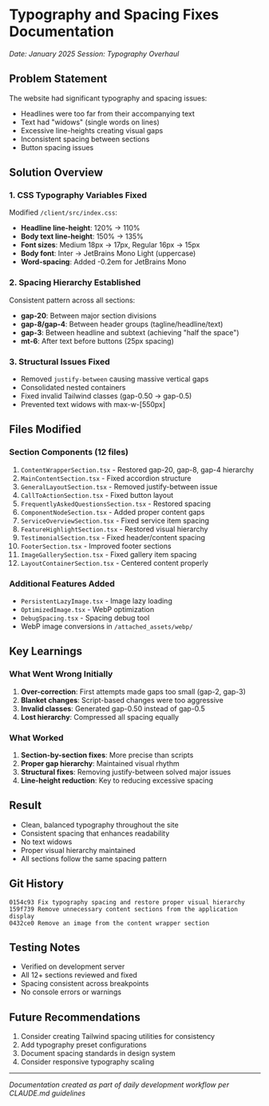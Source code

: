 # Typography and Spacing Fixes Documentation
*Date: January 2025*
*Session: Typography Overhaul*

## Problem Statement
The website had significant typography and spacing issues:
- Headlines were too far from their accompanying text
- Text had "widows" (single words on lines)
- Excessive line-heights creating visual gaps
- Inconsistent spacing between sections
- Button spacing issues

## Solution Overview

### 1. CSS Typography Variables Fixed
Modified `/client/src/index.css`:
- **Headline line-height**: 120% → 110%
- **Body text line-height**: 150% → 135%
- **Font sizes**: Medium 18px → 17px, Regular 16px → 15px
- **Body font**: Inter → JetBrains Mono Light (uppercase)
- **Word-spacing**: Added -0.2em for JetBrains Mono

### 2. Spacing Hierarchy Established
Consistent pattern across all sections:
- **gap-20**: Between major section divisions
- **gap-8/gap-4**: Between header groups (tagline/headline/text)
- **gap-3**: Between headline and subtext (achieving "half the space")
- **mt-6**: After text before buttons (25px spacing)

### 3. Structural Issues Fixed
- Removed `justify-between` causing massive vertical gaps
- Consolidated nested containers
- Fixed invalid Tailwind classes (gap-0.50 → gap-0.5)
- Prevented text widows with max-w-[550px]

## Files Modified

### Section Components (12 files)
1. `ContentWrapperSection.tsx` - Restored gap-20, gap-8, gap-4 hierarchy
2. `MainContentSection.tsx` - Fixed accordion structure
3. `GeneralLayoutSection.tsx` - Removed justify-between issue
4. `CallToActionSection.tsx` - Fixed button layout
5. `FrequentlyAskedQuestionsSection.tsx` - Restored spacing
6. `ComponentNodeSection.tsx` - Added proper content gaps
7. `ServiceOverviewSection.tsx` - Fixed service item spacing
8. `FeatureHighlightSection.tsx` - Restored visual hierarchy
9. `TestimonialSection.tsx` - Fixed header/content spacing
10. `FooterSection.tsx` - Improved footer sections
11. `ImageGallerySection.tsx` - Fixed gallery item spacing
12. `LayoutContainerSection.tsx` - Centered content properly

### Additional Features Added
- `PersistentLazyImage.tsx` - Image lazy loading
- `OptimizedImage.tsx` - WebP optimization
- `DebugSpacing.tsx` - Spacing debug tool
- WebP image conversions in `/attached_assets/webp/`

## Key Learnings

### What Went Wrong Initially
1. **Over-correction**: First attempts made gaps too small (gap-2, gap-3)
2. **Blanket changes**: Script-based changes were too aggressive
3. **Invalid classes**: Generated gap-0.50 instead of gap-0.5
4. **Lost hierarchy**: Compressed all spacing equally

### What Worked
1. **Section-by-section fixes**: More precise than scripts
2. **Proper gap hierarchy**: Maintained visual rhythm
3. **Structural fixes**: Removing justify-between solved major issues
4. **Line-height reduction**: Key to reducing excessive spacing

## Result
- Clean, balanced typography throughout the site
- Consistent spacing that enhances readability
- No text widows
- Proper visual hierarchy maintained
- All sections follow the same spacing pattern

## Git History
```
0154c93 Fix typography spacing and restore proper visual hierarchy
159f739 Remove unnecessary content sections from the application display  
0432ce0 Remove an image from the content wrapper section
```

## Testing Notes
- Verified on development server
- All 12+ sections reviewed and fixed
- Spacing consistent across breakpoints
- No console errors or warnings

## Future Recommendations
1. Consider creating Tailwind spacing utilities for consistency
2. Add typography preset configurations
3. Document spacing standards in design system
4. Consider responsive typography scaling

---
*Documentation created as part of daily development workflow per CLAUDE.md guidelines*